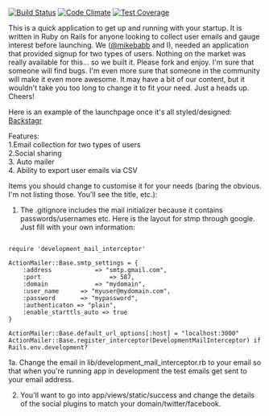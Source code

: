 [![Build Status](https://semaphoreci.com/api/v1/projects/a51d3df9-aef8-49a3-ab52-fa241c4b00f4/459208/badge.svg)](https://semaphoreci.com/kaiomagalhaes/launchpage-rails)
[![Code Climate](https://codeclimate.com/github/kaiomagalhaes/launchpage-rails/badges/gpa.svg)](https://codeclimate.com/github/kaiomagalhaes/launchpage-rails)
[![Test Coverage](https://codeclimate.com/github/kaiomagalhaes/launchpage-rails/badges/coverage.svg)](https://codeclimate.com/github/kaiomagalhaes/launchpage-rails/coverage)

This is a quick application to get up and running with your startup. It is written in Ruby on Rails for anyone looking to collect user emails and gauge interest before launching. We ([@mikebabb](http://github.com/mikebabb) and I), needed an application that provided signup for two types of users. Nothing on the market was really available for this… so we built it. Please fork and enjoy. I'm sure that someone will find bugs. I'm even more sure that someone in the community will make it even more awesome. It may have a bit of our content, but it wouldn't take you too long to change it to fit your need. Just a heads up.
Cheers!

Here is an example of the launchpage once it's all styled/designed: [Backstagr](http://www.backsta.gr)

Features: <br />
1.Email collection for two types of users <br />
2.Social sharing <br />
3. Auto mailer <br />
4. Ability to export user emails via CSV <br />

Items you should change to customise it for your needs (baring the obvious. I'm not listing those. You'll see the title, etc.):

1. The .gitignore includes the mail initializer because it contains passwords/usernames etc. Here is the layout for stmp through google. Just fill with your own information:

<pre><code>
require 'development_mail_interceptor'

ActionMailer::Base.smtp_settings = {
	:address			=> "smtp.gmail.com",
	:port					=> 587,
	:domain 			=> "mydomain",
	:user_name 		=> "myuser@mydomain.com",
	:password 		=> "mypassword",
	:authenticaton => "plain",
	:enable_starttls_auto => true
}

ActionMailer::Base.default_url_options[:host] = "localhost:3000"
ActionMailer::Base.register_interceptor(DevelopmentMailInterceptor) if Rails.env.development?</code></pre>

1a. Change the email in lib/development_mail_interceptor.rb to your email so that when you're running app in development the test emails get sent to your email address. 

2. You'll want to go into app/views/static/success and change the details of the social plugins to match your domain/twitter/facebook.  
